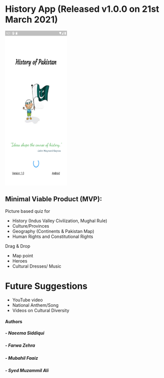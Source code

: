# History App (Released v1.0.0 on 21st March 2021)

<img src = "flutter_02.png" width="200" height="500">

## Minimal Viable Product (MVP):

Picture based quiz for
- History (Indus Valley Civilization, Mughal Rule)
- Culture/Provinces
- Geography (Continents & Pakistan Map)
- Human Rights and Constitutional Rights

Drag & Drop
- Map point 
- Heroes
- Cultural Dresses/ Music

# Future Suggestions
- YouTube video
- National Anthem/Song
- Videos on Cultural Diversity




#### Authors

##### - Naeema Siddiqui
##### - Farwa Zehra
##### - Mubahil Faaiz
##### - Syed Muzammil Ali


